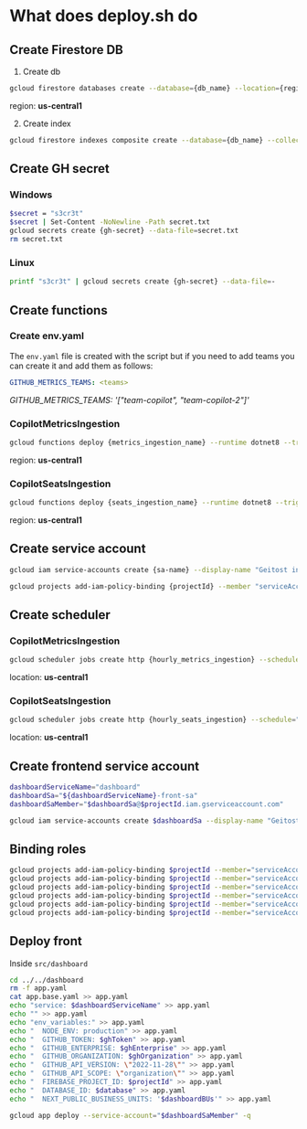 # What does deploy.sh do

## Create Firestore DB
1. Create db

```bash
gcloud firestore databases create --database={db_name} --location={region}
```
region: __us-central1__

2. Create index

```bash
gcloud firestore indexes composite create --database={db_name} --collection-group=metrics_history --field-config=field-path="team_data,order=ascending" --field-config=field-path="date,order=ascending" --field-config=field-path="name,order=ascending"
```

## Create GH secret
### Windows
```bash
$secret = "s3cr3t"
$secret | Set-Content -NoNewline -Path secret.txt
gcloud secrets create {gh-secret} --data-file=secret.txt
rm secret.txt
```
### Linux
```bash
printf "s3cr3t" | gcloud secrets create {gh-secret} --data-file=-
```

## Create functions
### Create env.yaml
The `env.yaml` file is created with the script but if you need to add teams you can create it and add them as follows:
```yaml
GITHUB_METRICS_TEAMS: <teams>
```
*GITHUB_METRICS_TEAMS: '["team-copilot", "team-copilot-2"]'*

### CopilotMetricsIngestion
```bash
gcloud functions deploy {metrics_ingestion_name} --runtime dotnet8 --trigger-http --entry-point Microsoft.CopilotDashboard.DataIngestion.Functions.CopilotMetricsIngestion --region {region} --env-vars-file env.yaml --set-secrets="GITHUB_TOKEN={gh-secret}:latest" --set-env-vars="PROJECT_ID={projectId},DATABASE_ID={db_name},GITHUB_ENTERPRISE={ghEnterprise},GITHUB_ORGANIZATION={ghOrganization}"
```

region: __us-central1__

### CopilotSeatsIngestion
```bash
gcloud functions deploy {seats_ingestion_name} --runtime dotnet8 --trigger-http --entry-point Microsoft.CopilotDashboard.DataIngestion.Functions.CopilotSeatsIngestion --region {region} --env-vars-file env.yaml --set-secrets="GITHUB_TOKEN={gh-secret}:latest" --set-env-vars="PROJECT_ID={projectId},DATABASE_ID={db_name},GITHUB_ENTERPRISE={ghEnterprise},GITHUB_ORGANIZATION={ghOrganization}"
```


region: __us-central1__

## Create service account
```bash
gcloud iam service-accounts create {sa-name} --display-name "Geitost invoker service account" --description "SA for schedulers to invoke functions securely"
```

```bash
gcloud projects add-iam-policy-binding {projectId} --member "serviceAccount:{sa-name}@{projectId}.iam.gserviceaccount.com" --role "roles/run.invoker"
```

## Create scheduler
### CopilotMetricsIngestion
```bash
gcloud scheduler jobs create http {hourly_metrics_ingestion} --schedule="0 * * * *" --uri={metrics_ingestion_uri} --http-method=GET --description="Invokes Metrics Ingestion API each hour to populate db" --location {location} --oidc-service-account-email="{sa-name}@{project_id}.iam.gserviceaccount.com" --oidc-token-audience={metrics_ingestion_uri}
```
location: __us-central1__

### CopilotSeatsIngestion
```bash
gcloud scheduler jobs create http {hourly_seats_ingestion} --schedule="0 * * * *" --uri={seats_ingestion_uri} --http-method=GET --description="Invokes Seats Ingestion API each hour to populate db" --location {location} --oidc-service-account-email="{sa-name}@{project_id}.iam.gserviceaccount.com" --oidc-token-audience={seats_ingestion_uri}
```
location: __us-central1__

## Create frontend service account
```bash
dashboardServiceName="dashboard"
dashboardSa="${dashboardServiceName}-front-sa"
dashboardSaMember="$dashboardSa@$projectId.iam.gserviceaccount.com"

gcloud iam service-accounts create $dashboardSa --display-name "Geitost frontend service account" --description "SA needed to read db and pull images"
```

## Binding roles
```bash
gcloud projects add-iam-policy-binding $projectId --member="serviceAccount:$dashboardSaMember" --role="roles/artifactregistry.reader"
gcloud projects add-iam-policy-binding $projectId --member="serviceAccount:$dashboardSaMember" --role="roles/artifactregistry.writer"
gcloud projects add-iam-policy-binding $projectId --member="serviceAccount:$dashboardSaMember" --role="roles/artifactregistry.createOnPushRepoAdmin"
gcloud projects add-iam-policy-binding $projectId --member="serviceAccount:$dashboardSaMember" --role="roles/firebase.viewer"
gcloud projects add-iam-policy-binding $projectId --member="serviceAccount:$dashboardSaMember" --role="roles/logging.logWriter"
gcloud projects add-iam-policy-binding $projectId --member="serviceAccount:$dashboardSaMember" --role="roles/storage.admin"
```

## Deploy front
Inside `src/dashboard`
```bash
cd ../../dashboard
rm -f app.yaml
cat app.base.yaml >> app.yaml
echo "service: $dashboardServiceName" >> app.yaml
echo "" >> app.yaml
echo "env_variables:" >> app.yaml
echo "  NODE_ENV: production" >> app.yaml
echo "  GITHUB_TOKEN: $ghToken" >> app.yaml
echo "  GITHUB_ENTERPRISE: $ghEnterprise" >> app.yaml
echo "  GITHUB_ORGANIZATION: $ghOrganization" >> app.yaml
echo "  GITHUB_API_VERSION: \"2022-11-28\"" >> app.yaml
echo "  GITHUB_API_SCOPE: \"organization\"" >> app.yaml
echo "  FIREBASE_PROJECT_ID: $projectId" >> app.yaml
echo "  DATABASE_ID: $database" >> app.yaml
echo "  NEXT_PUBLIC_BUSINESS_UNITS: '$dashboardBUs'" >> app.yaml

gcloud app deploy --service-account="$dashboardSaMember" -q
```